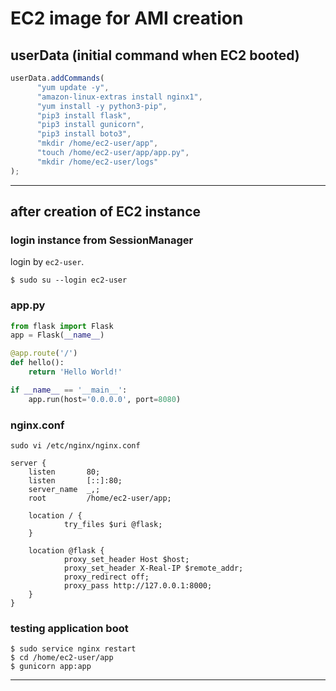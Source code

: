 # EC2 image for AMI creation

## userData (initial command when EC2 booted)

```typescript
userData.addCommands(
      "yum update -y",
      "amazon-linux-extras install nginx1",
      "yum install -y python3-pip",
      "pip3 install flask",
      "pip3 install gunicorn",
      "pip3 install boto3",
      "mkdir /home/ec2-user/app",
      "touch /home/ec2-user/app/app.py",
      "mkdir /home/ec2-user/logs"
);
```

---

## after creation of EC2 instance

### login instance from SessionManager

login by `ec2-user`. 

```
$ sudo su --login ec2-user
```

### app.py

```python
from flask import Flask
app = Flask(__name__)

@app.route('/')
def hello():
    return 'Hello World!'

if __name__ == '__main__':
    app.run(host='0.0.0.0', port=8080)
```

### nginx.conf

`sudo vi /etc/nginx/nginx.conf`

```
server {
    listen       80;
    listen       [::]:80;
    server_name  _,;
    root         /home/ec2-user/app;

    location / {
            try_files $uri @flask;
    }

    location @flask {
            proxy_set_header Host $host;
            proxy_set_header X-Real-IP $remote_addr;
            proxy_redirect off;
            proxy_pass http://127.0.0.1:8000; 
    }
}
```

### testing application boot

```
$ sudo service nginx restart 
$ cd /home/ec2-user/app     
$ gunicorn app:app
```

---
